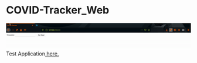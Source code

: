 # COVID-Tracker_Web
<img src="https://raw.githubusercontent.com/skarthik7/COVID_Tracker-Web/main/demo.gif" width="1000" > 
Test Application<a href="https://ska-covid-tracker-web.herokuapp.com/"> here.</a>
